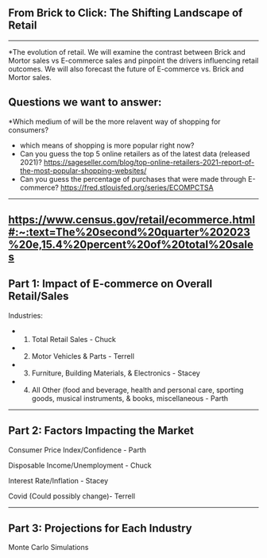 ## From Brick to Click: The Shifting Landscape of Retail
---

*The evolution of retail. We will examine the contrast between  Brick and Mortor sales vs E-commerce sales and pinpoint the drivers influencing retail outcomes. We will also forecast the future of E-commerce vs. Brick and Mortor sales.

## Questions we want to answer: 
  *Which medium of will be the more relavent way of shopping for consumers?
  * which means of shopping is more popular right now?
  * Can you guess the top 5 online retailers as of the latest data (released 2021)? https://sageseller.com/blog/top-online-retailers-2021-report-of-the-most-popular-shopping-websites/
  * Can you guess the percentage of purchases that were made through E-commerce? https://fred.stlouisfed.org/series/ECOMPCTSA
---
https://www.census.gov/retail/ecommerce.html#:~:text=The%20second%20quarter%202023%20e,15.4%20percent%20of%20total%20sales
---

## Part 1: Impact of E-commerce on Overall Retail/Sales 

Industries: 

* 1) Total Retail Sales  - Chuck

* 2) Motor Vehicles & Parts -  Terrell

* 3) Furniture, Building Materials, & Electronics - Stacey

* 4) All Other (food and beverage, health and personal care, sporting goods, musical instruments, & books, miscellaneous  - Parth

---
 
## Part 2: Factors Impacting the Market 

Consumer Price Index/Confidence - Parth

Disposable Income/Unemployment - Chuck

Interest Rate/Inflation - Stacey

Covid (Could possibly change)- Terrell

---

## Part 3: Projections for Each Industry 

Monte Carlo Simulations 

 
